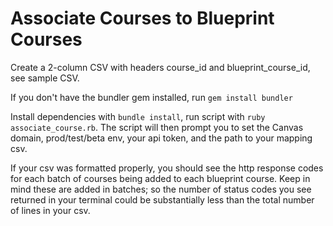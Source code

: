 # Associate Courses to Blueprint Courses

Create a 2-column CSV with headers course_id and blueprint_course_id, see sample CSV.

If you don't have the bundler gem installed, run `gem install bundler`

Install dependencies with `bundle install`, run script with `ruby associate_course.rb`.
The script will then prompt you to set the Canvas domain, prod/test/beta env, your
api token, and the path to your mapping csv.

If your csv was formatted properly, you should see the http response codes for each batch of courses
being added to each blueprint course. Keep in mind these are added in batches; so the number of status codes
you see returned in your terminal could be substantially less than the total number of lines in your csv.
